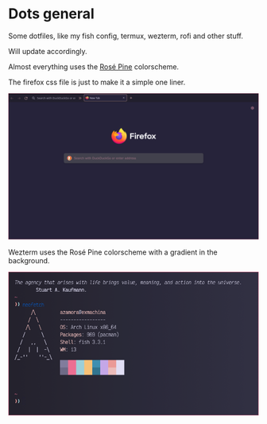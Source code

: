 # Dots general

Some dotfiles, like my fish config, termux, wezterm, rofi and other stuff.

Will update accordingly.

Almost everything uses the [Rosé Pine](https://github.com/rose-pine) colorscheme.

The firefox css file is just to make it a simple one liner.

![](assets/firefox.png)

Wezterm uses the Rosé Pine colorscheme with a gradient in the background.

![](assets/wezterm.png)

